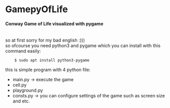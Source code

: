 # GamepyOfLife
<h4>Conway Game of Life visualized with pygame</h4>
<br>
so at first sorry for my bad english :)))
<br>
so ofcourse you need python3 and pygame which you can install with this command easily:<br>
    <code>
    $ sudo apt install python3-pygame 
    </code><br>
this is simple program with 4 python file:<br>
    <ul>
        <li> main.py -> execute the game </li>
        <li> cell.py </li>
        <li> playground.py </li>
        <li> consts.py -> you can configure settings of the game such as screen size and etc. </li>
    </ul>